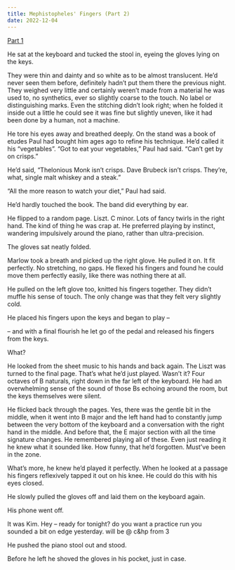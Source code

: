 ```yaml
---
title: Mephistopheles' Fingers (Part 2)
date: 2022-12-04
---
```


<a href="./mephistopheles-fingers-1">Part 1</a>

He sat at the keyboard and tucked the stool in, eyeing the gloves lying on the keys.

They were thin and dainty and so white as to be almost translucent. He’d never seen them before, definitely hadn’t put them there the previous night. They weighed very little and certainly weren’t made from a material he was used to, no synthetics, ever so slightly coarse to the touch. No label or distinguishing marks. Even the stitching didn’t look right; when he folded it inside out a little he could see it was fine but slightly uneven, like it had been done by a human, not a machine.

He tore his eyes away and breathed deeply. On the stand was a book of etudes Paul had bought him ages ago to refine his technique. He’d called it his “vegetables”. “Got to eat your vegetables,” Paul had said. “Can’t get by on crisps.”

He’d said, “Thelonious Monk isn’t crisps. Dave Brubeck isn’t crisps. They’re, what, single malt whiskey and a steak.”

“All the more reason to watch your diet,” Paul had said.

He’d hardly touched the book. The band did everything by ear.

He flipped to a random page. Liszt. C minor. Lots of fancy twirls in the right hand. The kind of thing he was crap at. He preferred playing by instinct, wandering impulsively around the piano, rather than ultra-precision.

The gloves sat neatly folded.

Marlow took a breath and picked up the right glove. He pulled it on. It fit perfectly. No stretching, no gaps. He flexed his fingers and found he could move them perfectly easily, like there was nothing there at all.

He pulled on the left glove too, knitted his fingers together. They didn’t muffle his sense of touch. The only change was that they felt very slightly cold.

He placed his fingers upon the keys and began to play –

– and with a final flourish he let go of the pedal and released his fingers from the keys.

What?

He looked from the sheet music to his hands and back again. The Liszt was turned to the final page. That’s what he’d just played. Wasn’t it? Four octaves of B naturals, right down in the far left of the keyboard. He had an overwhelming sense of the sound of those Bs echoing around the room, but the keys themselves were silent.

He flicked back through the pages. Yes, there was the gentle bit in the middle, when it went into B major and the left hand had to constantly jump between the very bottom of the keyboard and a conversation with the right hand in the middle. And before that, the E major section with all the time signature changes. He remembered playing all of these. Even just reading it he knew what it sounded like. How funny, that he’d forgotten. Must’ve been in the zone.

What’s more, he knew he’d played it perfectly. When he looked at a passage his fingers reflexively tapped it out on his knee. He could do this with his eyes closed.

He slowly pulled the gloves off and laid them on the keyboard again.

His phone went off.

It was Kim. Hey – ready for tonight? do you want a practice run you sounded a bit on edge yesterday. will be @ c&hp from 3

He pushed the piano stool out and stood.

Before he left he shoved the gloves in his pocket, just in case. 
